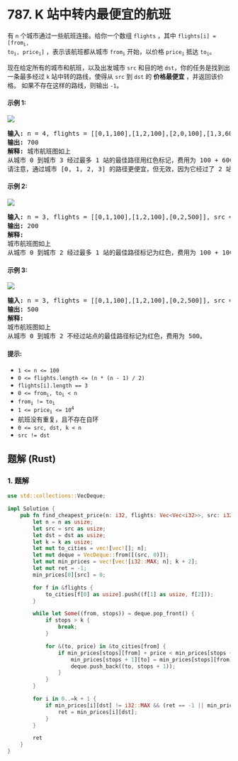 # 787. K 站中转内最便宜的航班
有 `n` 个城市通过一些航班连接。给你一个数组 `flights` ，其中 <code>flights[i] = [from<sub>i</sub>, to<sub>i</sub>, price<sub>i</sub>]</code> ，表示该航班都从城市 <code>from<sub>i</sub></code> 开始，以价格 <code>price<sub>i</sub></code> 抵达 <code>to<sub>i</sub></code>。

现在给定所有的城市和航班，以及出发城市 `src` 和目的地 `dst`，你的任务是找到出一条最多经过 `k` 站中转的路线，使得从 `src` 到 `dst` 的 **价格最便宜** ，并返回该价格。 如果不存在这样的路线，则输出 `-1`。

#### 示例 1:
![](https://assets.leetcode.com/uploads/2022/03/18/cheapest-flights-within-k-stops-3drawio.png)
<pre>
<strong>输入:</strong> n = 4, flights = [[0,1,100],[1,2,100],[2,0,100],[1,3,600],[2,3,200]], src = 0, dst = 3, k = 1
<strong>输出:</strong> 700
<strong>解释:</strong> 城市航班图如上
从城市 0 到城市 3 经过最多 1 站的最佳路径用红色标记，费用为 100 + 600 = 700。
请注意，通过城市 [0, 1, 2, 3] 的路径更便宜，但无效，因为它经过了 2 站。
</pre>

#### 示例 2:
![](https://assets.leetcode.com/uploads/2022/03/18/cheapest-flights-within-k-stops-1drawio.png)
<pre>
<strong>输入:</strong> n = 3, flights = [[0,1,100],[1,2,100],[0,2,500]], src = 0, dst = 2, k = 1
<strong>输出:</strong> 200
<strong>解释:</strong>
城市航班图如上
从城市 0 到城市 2 经过最多 1 站的最佳路径标记为红色，费用为 100 + 100 = 200。
</pre>

#### 示例 3:
![](https://assets.leetcode.com/uploads/2022/03/18/cheapest-flights-within-k-stops-2drawio.png)
<pre>
<strong>输入:</strong> n = 3, flights = [[0,1,100],[1,2,100],[0,2,500]], src = 0, dst = 2, k = 0
<strong>输出:</strong> 500
<strong>解释:</strong>
城市航班图如上
从城市 0 到城市 2 不经过站点的最佳路径标记为红色，费用为 500。
</pre>

#### 提示:
* `1 <= n <= 100`
* `0 <= flights.length <= (n * (n - 1) / 2)`
* `flights[i].length == 3`
* <code>0 <= from<sub>i</sub>, to<sub>i</sub> < n</code>
* <code>from<sub>i</sub> != to<sub>i</sub></code>
* <code>1 <= price<sub>i</sub> <= 10<sup>4</sup></code>
* 航班没有重复，且不存在自环
* `0 <= src, dst, k < n`
* `src != dst`

## 题解 (Rust)

### 1. 题解
```Rust
use std::collections::VecDeque;

impl Solution {
    pub fn find_cheapest_price(n: i32, flights: Vec<Vec<i32>>, src: i32, dst: i32, k: i32) -> i32 {
        let n = n as usize;
        let src = src as usize;
        let dst = dst as usize;
        let k = k as usize;
        let mut to_cities = vec![vec![]; n];
        let mut deque = VecDeque::from([(src, 0)]);
        let mut min_prices = vec![vec![i32::MAX; n]; k + 2];
        let mut ret = -1;
        min_prices[0][src] = 0;

        for f in &flights {
            to_cities[f[0] as usize].push((f[1] as usize, f[2]));
        }

        while let Some((from, stops)) = deque.pop_front() {
            if stops > k {
                break;
            }

            for &(to, price) in &to_cities[from] {
                if min_prices[stops][from] + price < min_prices[stops + 1][to] {
                    min_prices[stops + 1][to] = min_prices[stops][from] + price;
                    deque.push_back((to, stops + 1));
                }
            }
        }

        for i in 0..=k + 1 {
            if min_prices[i][dst] != i32::MAX && (ret == -1 || min_prices[i][dst] < ret) {
                ret = min_prices[i][dst];
            }
        }

        ret
    }
}
```
